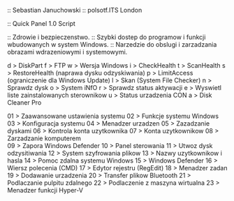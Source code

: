 :: Sebastian Januchowski
:: polsotf.ITS London

:: Quick Panel 1.0 Script

:: Zdrowie i bezpieczenstwo.
:: Szybki dostep do programow i funkcji wbudowanych w system Windows.
:: Narzedzie do obslugi i zarzadzania obrazami wdrazeniowymi i systemowymi.

d > DiskPart
f > FTP
w > Wersja Windows
i > CheckHealth
t > ScanHealth
s > RestoreHealth (naprawa dysku odzyskiwania)
p > LimitAccess (ograniczenie dla Windows Update)
l > Skan (System File Checker)
n > Sprawdz dysk
o > System iNfO
r > Sprawdz status aktywacji
e > Wyswietl liste zainstalowanych sterownikow
u > Status urzadzenia CON
a > Disk Cleaner Pro

01 > Zaawansowane ustawienia systemu
02 > Funkcje systemu Windows
03 > Konfiguracja systemu
04 > Menadzer urzadzen
05 > Zazadzanie dyskami
06 > Kontrola konta uzytkownika
07 > Konta uzytkownikow
08 > Zarzadzanie komputerem                                                         
09 > Zapora Windows Defender
10 > Panel sterowania
11 > Utwoz dysk odzysitiwania
12 > System szyfrowania plikow
13 > Nazwy uzytkownikow i hasla
14 > Pomoc zdalna systemu Windows
15 > Windows Defender
16 > Wiersz polecenia (CMD)
17 > Edytor rejestru (RegEdit)
18 > Menadzer zadan
19 > Dodawanie urzadzenia
20 > Transfer plikow Bluetooth
21 > Podlaczanie pulpitu zdalnego
22 > Podlaczenie z maszyna wirtualna
23 > Menadzer funkcji Hyper-V
